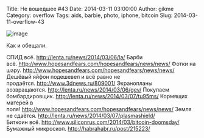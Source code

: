 Title: Не вошедшее #43
Date: 2014-03-11 03:00:00
Author: gikme
Category: overflow
Tags: aids, barbie, photo, iphone, bitcoin
Slug: 2014-03-11-overflow-43

![image](https://31.media.tumblr.com/55282f74d6928a8ff338c9af1cb3277f/tumblr_inline_n2fyx1rcR31qafwv8.jpg)

Как и обещали.

<span>СПИД всё. </span>http://lenta.ru/news/2014/03/06/la/
<span>Барби
    всё. </span>http://www.hopesandfears.com/hopesandfears/news/news/
<span>Фотки на шару.
    http://www.hopesandfears.com/hopesandfears/news/news/</span>  
<span>Дешёвый яйфон подешевел и всё равно не
    продаётся. </span>http://www.3dnews.ru/809001/
Экранопланы возвращаются. http://lenta.ru/news/2014/03/06/gev/
<span>Покупаем
    бомбардировщик. </span>http://lenta.ru/news/2014/03/07/tu95ms/
<span>Кормящих матерей в
    поля! </span>http://www.hopesandfears.com/hopesandfears/news/news/
<span>Земля не сдаётся.
    http://lenta.ru/news/2014/03/07/plasmashield/</span>  
<span>Биткоин
    всё. </span>http://www.siliconrus.com/2014/03/bitcoin-doomsday/
<span>Бумажный микроскоп. </span>http://habrahabr.ru/post/215223/

